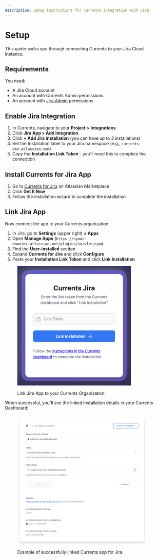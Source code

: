 ```yaml
---
description: Setup instructions for Currents integration with Jira
---
```


# Setup

This guide walks you through connecting Currents to your Jira Cloud instance.

## Requirements

You need:

- A Jira Cloud account
- An account with Currents Admin permissions
- An account with [Jira Admin](https://www.atlassian.com/software/jira/guides/permissions/overview#what-are-users-and-groups) permissions

## Enable Jira Integration

1. In Currents, navigate to your **Project > Integrations**
2. Click **Jira App > Add Integration**
3. Click **+ Add Jira Installation** (you can have up to 3 installations)
4. Set the Installation label to your Jira namespace (e.g., `currents-dev.atlassian.com`)
5. Copy the **Installation Link Token** - you'll need this to complete the connection

## Install Currents for Jira App

1. Go to [Currents for Jira](https://marketplace.atlassian.com/apps/1238333) on Atlassian Marketplace
2. Click **Get It Now**
3. Follow the installation wizard to complete the installation

## Link Jira App

Now connect the app to your Currents organization:

1. In Jira, go to **Settings** (upper right) **> Apps**
2. Open **Manage Apps** (`https://<your-domain>.atlassian.net/plugins/servlet/upm`)
3. Find the **User-installed** section
4. Expand **Currents for Jira** and click **Configure**
5. Paste your **Installation Link Token** and click **Link Installation**

<figure><img src="../../../.gitbook/assets/currents-2025-07-11-15.16.00@2x.png" alt="Link Jira App to your Currents Organization" width="373"><figcaption><p>Link Jira App to your Currents Organization</p></figcaption></figure>

When successful, you'll see the linked installation details in your Currents Dashboard:

<figure><img src="../../../.gitbook/assets/currents-2025-07-11-15.48.16@2x.png" alt="Example of successfully linked Currents integration with Jira" width="563"><figcaption><p>Example of successfully linked Currents app for Jira</p></figcaption></figure>
